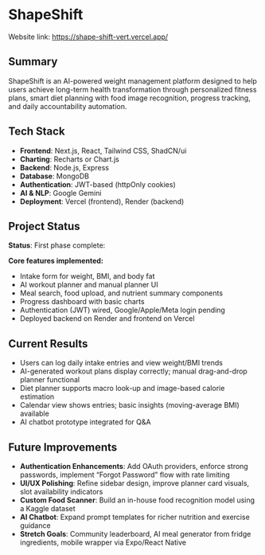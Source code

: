 # ShapeShift
Website link: https://shape-shift-vert.vercel.app/ 

## Summary

ShapeShift is an AI-powered weight management platform designed to help users achieve long-term health transformation through personalized fitness plans, smart diet planning with food image recognition, progress tracking, and daily accountability automation.

## Tech Stack

- **Frontend**: Next.js, React, Tailwind CSS, ShadCN/ui
- **Charting**: Recharts or Chart.js
- **Backend**: Node.js, Express
- **Database**: MongoDB
- **Authentication**: JWT-based (httpOnly cookies)
- **AI & NLP**: Google Gemini
- **Deployment**: Vercel (frontend), Render (backend)

## Project Status

**Status**: First phase complete: 

**Core features implemented:**

- Intake form for weight, BMI, and body fat
- AI workout planner and manual planner UI
- Meal search, food upload, and nutrient summary components
- Progress dashboard with basic charts
- Authentication (JWT) wired, Google/Apple/Meta login pending
- Deployed backend on Render and frontend on Vercel

## Current Results

- Users can log daily intake entries and view weight/BMI trends
- AI-generated workout plans display correctly; manual drag-and-drop planner functional
- Diet planner supports macro look-up and image-based calorie estimation
- Calendar view shows entries; basic insights (moving-average BMI) available
- AI chatbot prototype integrated for Q&A

## Future Improvements

- **Authentication Enhancements**: Add OAuth providers, enforce strong passwords, implement “Forgot Password” flow with rate limiting
- **UI/UX Polishing**: Refine sidebar design, improve planner card visuals, slot availability indicators
- **Custom Food Scanner**: Build an in-house food recognition model using a Kaggle dataset
- **AI Chatbot**: Expand prompt templates for richer nutrition and exercise guidance
- **Stretch Goals**: Community leaderboard, AI meal generator from fridge ingredients, mobile wrapper via Expo/React Native

